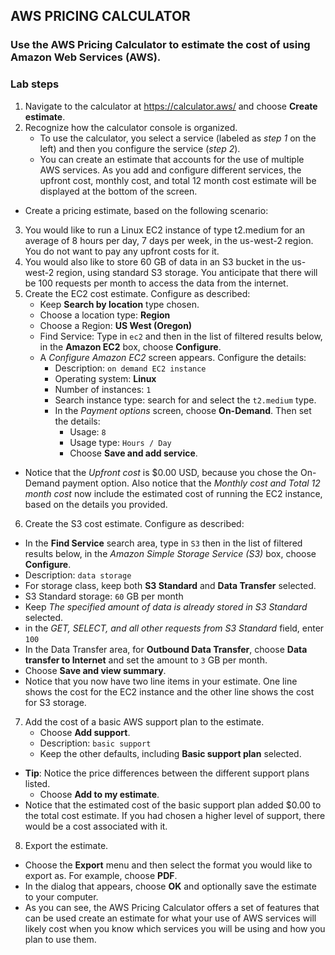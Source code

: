 ## AWS PRICING CALCULATOR
### Use the AWS Pricing Calculator to estimate the cost of using Amazon Web Services (AWS).

### Lab steps
1. Navigate to the calculator at https://calculator.aws/ and choose **Create estimate**.
2. Recognize how the calculator console is organized.
   - To use the calculator, you select a service (labeled as _step 1_ on the left) and then you configure the service (_step 2_).
   - You can create an estimate that accounts for the use of multiple AWS services. As you add and configure different services, the upfront cost, monthly cost, and total 12 month cost estimate will be displayed at the bottom of the screen.

- Create a pricing estimate, based on the following scenario:
3. You would like to run a Linux EC2 instance of type t2.medium for an average of 8 hours per day, 7 days per week, in the us-west-2 region. You do not want to pay any upfront costs for it.
4. You would also like to store 60 GB of data in an S3 bucket in the us-west-2 region, using standard S3 storage. You anticipate that there will be 100 requests per month to access the data from the internet.
5. Create the EC2 cost estimate. Configure as described:
   - Keep **Search by location** type chosen.
   - Choose a location type: **Region**
   - Choose a Region: **US West (Oregon)**
   - Find Service: Type in `ec2` and then in the list of filtered results below, in the **Amazon EC2** box, choose **Configure**.
   - A  _Configure Amazon EC2_ screen appears. Configure the details:
     - Description: `on demand EC2 instance`
     - Operating system: **Linux**
     - Number of instances: `1`
     - Search instance type: search for and select the `t2.medium` type.
     - In the _Payment options_ screen, choose **On-Demand**. Then set the details:
       - Usage: `8 `
       - Usage type: `Hours / Day`
       - Choose **Save and add service**.
- Notice that the _Upfront cost_ is $0.00 USD, because you chose the On-Demand payment option. Also notice that the _Monthly cost and Total 12 month cost_ now include the estimated cost of running the EC2 instance, based on the details you provided.
6. Create the S3 cost estimate. Configure as described:
  - In the **Find Service** search area, type in `S3` then in the list of filtered results below, in the _Amazon Simple Storage Service (S3)_ box, choose **Configure**.
  - Description: `data storage`
  - For storage class, keep both **S3 Standard** and **Data Transfer** selected.
  - S3 Standard storage: `60` GB per month
  - Keep _The specified amount of data is already stored in S3 Standard_ selected.
  - in the _GET, SELECT, and all other requests from S3 Standard_ field, enter `100`
  - In the Data Transfer area, for **Outbound Data Transfer**, choose **Data transfer to Internet** and set the amount to `3` GB per month.
  - Choose **Save and view summary**.
- Notice that you now have two line items in your estimate. One line shows the cost for the EC2 instance and the other line shows the cost for S3 storage.
7. Add the cost of a basic AWS support plan to the estimate.
   - Choose **Add support**.
   - Description: `basic support`
   - Keep the other defaults, including **Basic support plan** selected.
- **Tip**: Notice the price differences between the different support plans listed.
   - Choose **Add to my estimate**.
- Notice that the estimated cost of the basic support plan added $0.00 to the total cost estimate. If you had chosen a higher level of support, there would be a cost associated with it.
8. Export the estimate.
  - Choose the **Export** menu and then select the format you would like to export as. For example, choose **PDF**.
  - In the dialog that appears, choose **OK** and optionally save the estimate to your computer.
- As you can see, the AWS Pricing Calculator offers a set of features that can be used create an estimate for what your use of AWS services will likely cost when you know which services you will be using and how you plan to use them. 
